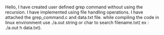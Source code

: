 Hello,
I have created user defined grep command without using the recursion.
I have implemented using file handling operations.
I have attached the grep_command.c and data.txt file.
while compiling the code in linux environment use ./a.out string or char to search filename.txt( ex : ./a.out h data.txt).
